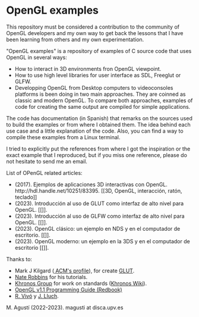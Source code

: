 <!-- Articles docentes sobre OpenGL -->
<h1>OpenGL examples</h1>

This repository must be considered a contribution to the community of OpenGL developers and my own way to get back the lessons that I have been learning from others and my own experimentation.

"OpenGL examples" is a repository of examples of C source code that uses OpenGL in several ways:
 <ul>
    <li> How to interact in 3D environments fron OpenGL viewpoint.</li>
    <li> How to use high level libraries for user interface as SDL, Freeglut or GLFW.</li>
    <li> Developping OpenGL from Desktop computers to videoconsoles platforms is been doing in two main approaches. They are coinned as classic and modern OpenGL. To compare both approaches, examples of code for creating the same output are compiled for simple applications.</li>
 </ul>


The code has documentation (in Spanish) that remarks on the sources used to build the examples or from where I obtained them. The idea behind each use case and a little explanation of the code. Also, you can find a way to compile these examples from a Linux terminal.

I tried to explicitly put the references from where I got the inspiration or the exact example that I reproduced, but if you miss one reference, please do not hesitate to send me an email.

List of OPenGL related articles:
<ul>
  <li> (2017). Ejemplos de aplicaciones 3D interactivas con OpenGL. http://hdl.handle.net/10251/83395. [[3D, OpenGL, interacción, ratón, teclado]]</li>
  <li> (2023). Introducción al uso de GLUT como interfaz de alto nivel para OpenGL. [[]].</li>
  <li> (2023). Introducción al uso de GLFW como interfaz de alto nivel para OpenGL. [[]].</li>
  <li> (2023). OpenGL clásico: un ejemplo en NDS y en el computador de escritorio. [[]]. </li>
  <li> (2023). OpenGL moderno: un ejemplo en la 3DS y en el computador de escritorio [[]]. </li>
<!--
<li> (2023). 
 </li>
-->
</ul>


Thanks to:
 <ul>
  <li>Mark J Kilgard (<a href="https://dl.acm.org/profile/81100186713"> ACM's profile</a>), for create <a href="http://user.xmission.com/~nate/es.html">GLUT</a>.</li>
  <li><a href="http://user.xmission.com/~nate/tutors.html">Nate Robbins</a> for his tutorials.</li>
  <li><a href="https://www.khronos.org/">Khronos Group</a> for work on standards (<a href="https://www.khronos.org/opengl/wiki/Main_Page">Khronos Wiki</a>).</li>
  <li><a href="https://www.opengl.org/archives/resources/code/samples/redbook/">OpenGL v1.1 Programming Guide (Redbook)</a></li>
<!--
<li><a href=""></a></li>.
-->
 <li> <a href="http://www.upv.es/ficha-personal/jlluch">R. Vivó</a> y <a href="http://www.upv.es/ficha-personal/jlluch">J. Lluch</a>. </li> 
</ul>

M. Agustí (2022-2023). magusti at disca.upv.es

